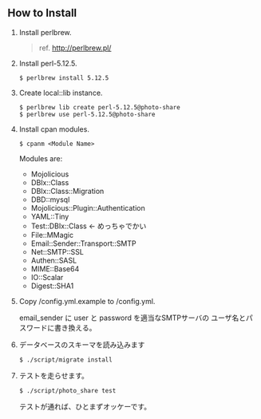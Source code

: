 How to Install
--------

1.  Install perlbrew.

    >   ref. <http://perlbrew.pl/>

2.  Install perl-5.12.5.

        $ perlbrew install 5.12.5

3.  Create local::lib instance.

        $ perlbrew lib create perl-5.12.5@photo-share
        $ perlbrew use perl-5.12.5@photo-share
        
4.  Install cpan modules.

        $ cpanm <Module Name>

    Modules are:

    -   Mojolicious
    -   DBIx::Class
    -   DBIx::Class::Migration
    -   DBD::mysql
    -   Mojolicious::Plugin::Authentication
    -   YAML::Tiny
    -   Test::DBIx::Class   <- めっちゃでかい
    -   File::MMagic
    -   Email::Sender::Transport::SMTP
    -   Net::SMTP::SSL
    -   Authen::SASL
    -   MIME::Base64
    -   IO::Scalar
    -   Digest::SHA1

5.  Copy /config.yml.example to /config.yml.

    email_sender に user と password を適当なSMTPサーバの
    ユーザ名とパスワードに書き換える。
    
6.  データベースのスキーマを読み込みます

        $ ./script/migrate install
    
6.  テストを走らせます。

        $ ./script/photo_share test
        
    テストが通れば、ひとまずオッケーです。
